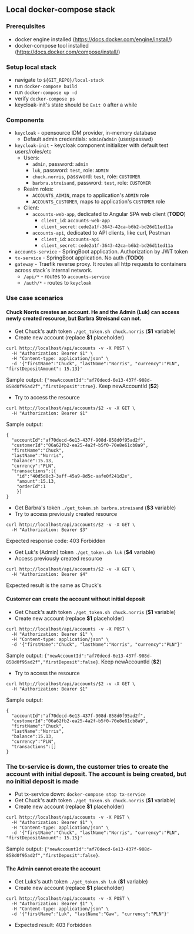 ## Local docker-compose stack
### Prerequisites
- docker engine installed (https://docs.docker.com/engine/install/)
- docker-compose tool installed (https://docs.docker.com/compose/install/)
  
### Setup local stack
- navigate to `${GIT_REPO}/local-stack`
- run `docker-compose build`
- run `docker-compose up -d`
- verify `docker-compose ps` 
- keycloak-init's state should be `Exit 0` after a while

### Components
- `keycloak` - opensource IDM provider, in-memory database
  - Default admin credentials: `admin`/`admin` (user/passwd)
- `keycloak-init` - keycloak component initializer with default test users/roles/etc
  - Users:
    - `admin`, password: `admin`
    - `luk`, password: `test`, role: `ADMIN`
    - `chuck.norris`, password: `test`, role: `CUSTOMER`
    - `barbra.streisand`, password: `test`, role: `CUSTOMER`
  - Realm roles:
    - `ACCOUNTS_ADMIN`, maps to application's `ADMIN` role
    - `ACCOUNTS_CUSTOMER`, maps to application's `CUSTOMER` role
  - Client:
    - `accounts-web-app`, dedicated to Angular SPA web client (**TODO**)
      - `client_id`: `accounts-web-app`
      - `client_secret`: `cede2a1f-3643-42ca-b6b2-bd26d11ed11a`
    - `accounts-api`, dedicated to API clients, like curl, Postman
      - `client_id`: `accounts-api`
      - `client_secret`: `cede2a1f-3643-42ca-b6b2-bd26d11ed11a`
- `accounts-service` - SpringBoot application. Authorization by JWT token 
- `tx-service` - SpringBoot application. No auth (**TODO**)
- `gateway` - Traefik reverse proxy. It routes all http requests to containers across stack`s internal network.
  - `/api/*` - routes to `accounts-service`
  - `/auth/*` - routes to `keycloak`

### Use case scenarios
#### Chuck Norris creates an account. He and the Admin (Luk) can access newly created resource, but Barbra Streisand can not.

- Get Chuck's auth token `./get_token.sh chuck.norris` (**$1** variable)
- Create new account (replace **$1** placeholder)
```
curl http://localhost/api/accounts -v -X POST \
  -H "Authorization: Bearer $1" \
  -H "Content-type: application/json" \
  -d '{"firstName":"Chuck", "lastName":"Norris", "currency":"PLN", "firstDepositAmount": 15.13}'
```
Sample output: `{"newAccountId":"af70decd-6e13-437f-908d-858d0f95ad2f","firstDeposit":true}`. Keep newAccountId (**$2**)
- Try to access the resource
```
curl http://localhost/api/accounts/$2 -v -X GET \
  -H "Authorization: Bearer $1" 
```
Sample output: 
```
{
  "accountId":"af70decd-6e13-437f-908d-858d0f95ad2f",
  "customerId":"06a62fb2-ea25-4a2f-b5f0-70e8e61cb8a9",
  "firstName":"Chuck",
  "lastName":"Norris",
  "balance":15.13,
  "currency":"PLN",
  "transactions":[{
    "id":"40d5d8c3-3aff-45a9-8d5c-aafe0f241d2e", 
    "amount":15.13,
    "orderId":1
    }]
}
```
- Get Barbra's token `./get_token.sh barbra.streisand` (**$3** variable)
- Try to access previously created resource
```
curl http://localhost/api/accounts/$2 -v -X GET \
  -H "Authorization: Bearer $3" 
```
Expected response code: 403 Forbidden
- Get Luk's (Admin) token `./get_token.sh luk` (**$4** variable)
- Access previously created resource
```
curl http://localhost/api/accounts/$2 -v -X GET \
  -H "Authorization: Bearer $4" 
```
Expected result is the same as Chuck's

#### Customer can create the account without initial deposit

- Get Chuck's auth token `./get_token.sh chuck.norris` (**$1** variable)
- Create new account (replace **$1** placeholder)
```
curl http://localhost/api/accounts -v -X POST \
  -H "Authorization: Bearer $1" \
  -H "Content-type: application/json" \
  -d '{"firstName":"Chuck", "lastName":"Norris", "currency":"PLN"}'
```
Sample output: `{"newAccountId":"af70decd-6e13-437f-908d-858d0f95ad2f","firstDeposit":false}`. Keep newAccountId (**$2**)
- Try to access the resource
```
curl http://localhost/api/accounts/$2 -v -X GET \
  -H "Authorization: Bearer $1" 
```
Sample output:
```
{
  "accountId":"af70decd-6e13-437f-908d-858d0f95ad2f",
  "customerId":"06a62fb2-ea25-4a2f-b5f0-70e8e61cb8a9",
  "firstName":"Chuck",
  "lastName":"Norris",
  "balance":15.13,
  "currency":"PLN",
  "transactions":[]
}
```

### The tx-service is down, the customer tries to create the account with initial deposit. The account is being created, but no initial deposit is made

- Put tx-service down: `docker-compose stop tx-service`
- Get Chuck's auth token `./get_token.sh chuck.norris` (**$1** variable)
- Create new account (replace **$1** placeholder)
```
curl http://localhost/api/accounts -v -X POST \
  -H "Authorization: Bearer $1" \
  -H "Content-type: application/json" \
  -d '{"firstName":"Chuck", "lastName":"Norris", "currency":"PLN", "firstDepositAmount": 15.15}'
```
Sample output: `{"newAccountId":"af70decd-6e13-437f-908d-858d0f95ad2f","firstDeposit":false}`.

#### The Admin cannot create the account

- Get Luks's auth token `./get_token.sh luk` (**$1** variable)
- Create new account (replace **$1** placeholder)
```
curl http://localhost/api/accounts -v -X POST \
  -H "Authorization: Bearer $1" \
  -H "Content-type: application/json" \
  -d '{"firstName":"Luk", "lastName":"Gaw", "currency":"PLN"}'
```
- Expected result: 403 Forbidden
